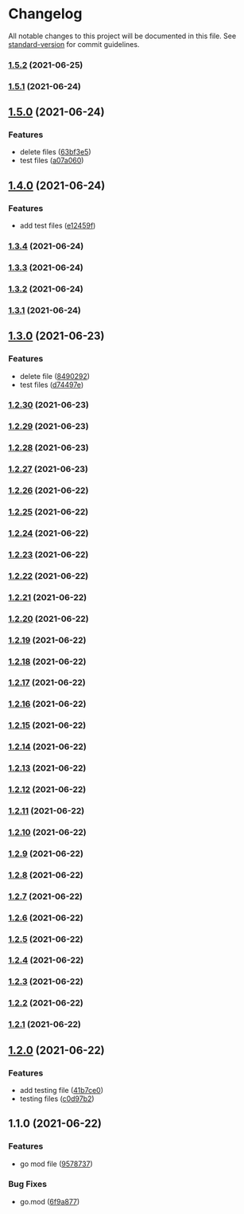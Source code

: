 # Changelog

All notable changes to this project will be documented in this file. See [standard-version](https://github.com/conventional-changelog/standard-version) for commit guidelines.

### [1.5.2](https://github.com/mradulr/testing/compare/v1.5.1...v1.5.2) (2021-06-25)

### [1.5.1](https://github.com/mradulr/testing/compare/v1.5.0...v1.5.1) (2021-06-24)

## [1.5.0](https://github.com/mradulr/testing/compare/v1.4.0...v1.5.0) (2021-06-24)


### Features

* delete files ([63bf3e5](https://github.com/mradulr/testing/commit/63bf3e533983bfd9fb03cd05a67096f3f7a322c8))
* test files ([a07a060](https://github.com/mradulr/testing/commit/a07a0605102cd2c6d8ed9c69616dec69abf1c3e5))

## [1.4.0](https://github.com/mradulr/testing/compare/v1.3.4...v1.4.0) (2021-06-24)


### Features

* add test files ([e12459f](https://github.com/mradulr/testing/commit/e12459fb42032ea0ebbe6a17e1ed7615e4dc96ca))

### [1.3.4](https://github.com/mradulr/testing/compare/v1.3.3...v1.3.4) (2021-06-24)

### [1.3.3](https://github.com/mradulr/testing/compare/v1.3.2...v1.3.3) (2021-06-24)

### [1.3.2](https://github.com/mradulr/testing/compare/v1.3.1...v1.3.2) (2021-06-24)

### [1.3.1](https://github.com/mradulr/testing/compare/v1.3.0...v1.3.1) (2021-06-24)

## [1.3.0](https://github.com/mradulr/testing/compare/v1.2.30...v1.3.0) (2021-06-23)


### Features

* delete file ([8490292](https://github.com/mradulr/testing/commit/84902925776e466631e072d9523a6c3578dc92a2))
* test files ([d74497e](https://github.com/mradulr/testing/commit/d74497e2509e48ec688191554b2d005560f9cb8c))

### [1.2.30](https://github.com/mradulr/testing/compare/v1.2.29...v1.2.30) (2021-06-23)

### [1.2.29](https://github.com/mradulr/testing/compare/v1.2.28...v1.2.29) (2021-06-23)

### [1.2.28](https://github.com/mradulr/testing/compare/v1.2.27...v1.2.28) (2021-06-23)

### [1.2.27](https://github.com/mradulr/testing/compare/v1.2.26...v1.2.27) (2021-06-23)

### [1.2.26](https://github.com/mradulr/testing/compare/v1.2.25...v1.2.26) (2021-06-22)

### [1.2.25](https://github.com/mradulr/testing/compare/v1.2.24...v1.2.25) (2021-06-22)

### [1.2.24](https://github.com/mradulr/testing/compare/v1.2.23...v1.2.24) (2021-06-22)

### [1.2.23](https://github.com/mradulr/testing/compare/v1.2.22...v1.2.23) (2021-06-22)

### [1.2.22](https://github.com/mradulr/testing/compare/v1.2.21...v1.2.22) (2021-06-22)

### [1.2.21](https://github.com/mradulr/testing/compare/v1.2.20...v1.2.21) (2021-06-22)

### [1.2.20](https://github.com/mradulr/testing/compare/v1.2.19...v1.2.20) (2021-06-22)

### [1.2.19](https://github.com/mradulr/testing/compare/v1.2.18...v1.2.19) (2021-06-22)

### [1.2.18](https://github.com/mradulr/testing/compare/v1.2.17...v1.2.18) (2021-06-22)

### [1.2.17](https://github.com/mradulr/testing/compare/v1.2.16...v1.2.17) (2021-06-22)

### [1.2.16](https://github.com/mradulr/testing/compare/v1.2.15...v1.2.16) (2021-06-22)

### [1.2.15](https://github.com/mradulr/testing/compare/v1.2.14...v1.2.15) (2021-06-22)

### [1.2.14](https://github.com/mradulr/testing/compare/v1.2.13...v1.2.14) (2021-06-22)

### [1.2.13](https://github.com/mradulr/testing/compare/v1.2.12...v1.2.13) (2021-06-22)

### [1.2.12](https://github.com/mradulr/testing/compare/v1.2.11...v1.2.12) (2021-06-22)

### [1.2.11](https://github.com/mradulr/testing/compare/v1.2.10...v1.2.11) (2021-06-22)

### [1.2.10](https://github.com/mradulr/testing/compare/v1.2.9...v1.2.10) (2021-06-22)

### [1.2.9](https://github.com/mradulr/testing/compare/v1.2.8...v1.2.9) (2021-06-22)

### [1.2.8](https://github.com/mradulr/testing/compare/v1.2.7...v1.2.8) (2021-06-22)

### [1.2.7](https://github.com/mradulr/testing/compare/v1.2.6...v1.2.7) (2021-06-22)

### [1.2.6](https://github.com/mradulr/testing/compare/v1.2.5...v1.2.6) (2021-06-22)

### [1.2.5](https://github.com/mradulr/testing/compare/v1.2.4...v1.2.5) (2021-06-22)

### [1.2.4](https://github.com/mradulr/testing/compare/v1.2.3...v1.2.4) (2021-06-22)

### [1.2.3](https://github.com/mradulr/testing/compare/v1.2.2...v1.2.3) (2021-06-22)

### [1.2.2](https://github.com/mradulr/testing/compare/v1.2.1...v1.2.2) (2021-06-22)

### [1.2.1](https://github.com/mradulr/testing/compare/v1.2.0...v1.2.1) (2021-06-22)

## [1.2.0](https://github.com/mradulr/testing/compare/v1.1.0...v1.2.0) (2021-06-22)


### Features

* add testing file ([41b7ce0](https://github.com/mradulr/testing/commit/41b7ce09d6678f9e4466bb7e7abee1af7504e1c4))
* testing files ([c0d97b2](https://github.com/mradulr/testing/commit/c0d97b2aa76e8732a3de35b3924a03990203149f))

## 1.1.0 (2021-06-22)


### Features

* go mod file ([9578737](https://github.com/mradulr/testing/commit/9578737ef1d5a8fea77336507f188d6e103d573e))


### Bug Fixes

* go.mod ([6f9a877](https://github.com/mradulr/testing/commit/6f9a8771828c6471945e582b8934b9572f5fa217))
